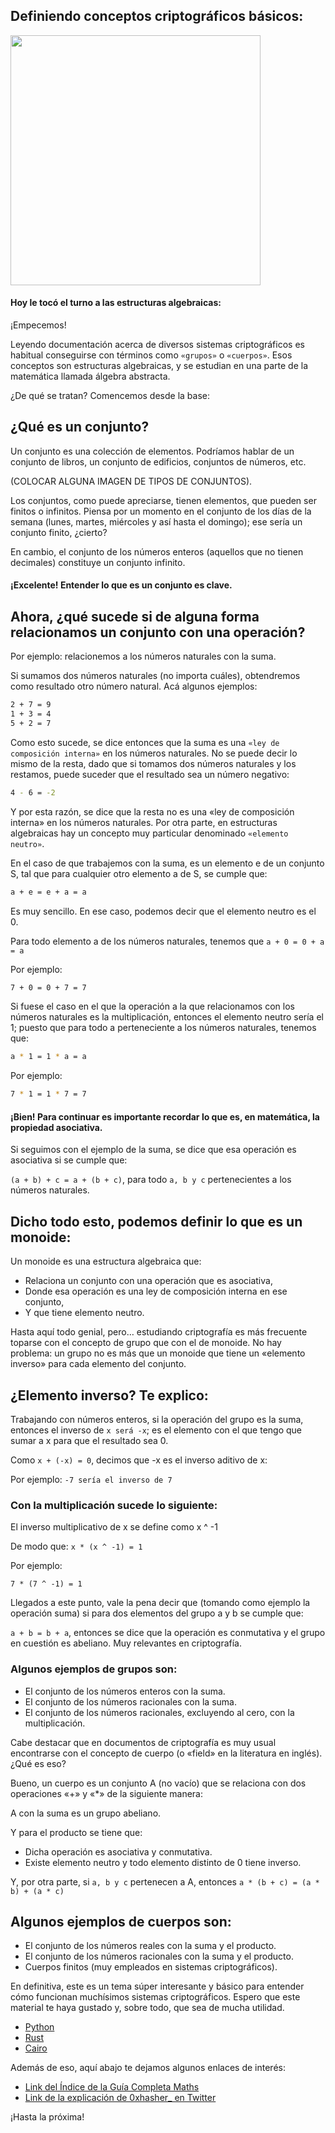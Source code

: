 ## Definiendo conceptos criptográficos básicos:

<img src="https://github.com/Starknet-Es/Maths-StarknetEs/blob/main/Gu%C3%ADas%20Completas/Im%C3%A1genes/Estructuras.jpg" width="400">
</div>

#### Hoy le tocó el turno a las estructuras algebraicas:

¡Empecemos!

Leyendo documentación acerca de diversos sistemas criptográficos es habitual conseguirse con términos como `«grupos»` o `«cuerpos»`. Esos conceptos son estructuras algebraicas, y se estudian en una parte de la matemática llamada álgebra abstracta.

¿De qué se tratan? Comencemos desde la base:

## ¿Qué es un conjunto?
Un conjunto es una colección de elementos. Podríamos hablar de un conjunto de libros, un conjunto de edificios, conjuntos de números, etc.

(COLOCAR ALGUNA IMAGEN DE TIPOS DE CONJUNTOS).

Los conjuntos, como puede apreciarse, tienen elementos, que pueden ser finitos o infinitos. Piensa por un momento en el conjunto de los días de la semana (lunes, martes, miércoles y así hasta el domingo); ese sería un conjunto finito, ¿cierto?

En cambio, el conjunto de los números enteros (aquellos que no tienen decimales) constituye un conjunto infinito.

#### ¡Excelente! Entender lo que es un conjunto es clave.

## Ahora, ¿qué sucede si de alguna forma relacionamos un conjunto con una operación?

Por ejemplo: relacionemos a los números naturales con la suma.

Si sumamos dos números naturales (no importa cuáles), obtendremos como resultado otro número natural. Acá algunos ejemplos:

```bash
2 + 7 = 9
1 + 3 = 4
5 + 2 = 7
```

Como esto sucede, se dice entonces que la suma es una `«ley de composición interna»` en los números naturales.
No se puede decir lo mismo de la resta, dado que si tomamos dos números naturales y los restamos, puede suceder que el resultado sea un número negativo:

```bash
4 - 6 = -2
```

Y por esta razón, se dice que la resta no es una «ley de composición interna» en los números naturales. Por otra parte, en estructuras algebraicas hay un concepto muy particular denominado `«elemento neutro»`.

En el caso de que trabajemos con la suma, es un elemento e de un conjunto S, tal que para cualquier otro elemento a de S, se cumple que:

```bash
a + e = e + a = a
```

Es muy sencillo. En ese caso, podemos decir que el elemento neutro es el 0.

Para todo elemento a de los números naturales, tenemos que `a + 0 = 0 + a = a`

Por ejemplo:

```bash
7 + 0 = 0 + 7 = 7
```

Si fuese el caso en el que la operación a la que relacionamos con los números naturales es la multiplicación, entonces el elemento neutro sería el 1; puesto que para todo a perteneciente a los números naturales, tenemos que:

```bash
a * 1 = 1 * a = a
```

Por ejemplo:

```bash
7 * 1 = 1 * 7 = 7
```

#### ¡Bien! Para continuar es importante recordar lo que es, en matemática, la propiedad asociativa. 
Si seguimos con el ejemplo de la suma, se dice que esa operación es asociativa si se cumple que:

`(a + b) + c = a + (b + c)`, para todo `a, b y c` pertenecientes a los números naturales.

## Dicho todo esto, podemos definir lo que es un monoide:

Un monoide es una estructura algebraica que:

- Relaciona un conjunto con una operación que es asociativa,
- Donde esa operación es una ley de composición interna en ese conjunto,
- Y que tiene elemento neutro.

Hasta aquí todo genial, pero… estudiando criptografía es más frecuente toparse con el concepto de grupo que con el de monoide.
No hay problema: un grupo no es más que un monoide que tiene un «elemento inverso» para cada elemento del conjunto.

## ¿Elemento inverso? Te explico:

Trabajando con números enteros, si la operación del grupo es la suma, entonces el inverso de `x será -x`; es el elemento con el que tengo que sumar a x para que el resultado sea 0.

Como `x + (-x) = 0`, decimos que -x es el inverso aditivo de x:

Por ejemplo: `-7 sería el inverso de 7`

### Con la multiplicación sucede lo siguiente:

El inverso multiplicativo de x se define como x ^ -1

De modo que: `x * (x ^ -1) = 1`

Por ejemplo:

`7 * (7 ^ -1) = 1`

Llegados a este punto, vale la pena decir que (tomando como ejemplo la operación suma) si para dos elementos del grupo a y b se cumple que:

`a + b = b + a`, entonces se dice que la operación es conmutativa y el grupo en cuestión es abeliano. Muy relevantes en criptografía.

### Algunos ejemplos de grupos son:

- El conjunto de los números enteros con la suma.
- El conjunto de los números racionales con la suma.
- El conjunto de los números racionales, excluyendo al cero, con la multiplicación.

Cabe destacar que en documentos de criptografía es muy usual encontrarse con el concepto de cuerpo (o «field» en la literatura en inglés). ¿Qué es eso?

Bueno, un cuerpo es un conjunto A (no vacío) que se relaciona con dos operaciones «+» y «*» de la siguiente manera:

A con la suma es un grupo abeliano.

Y para el producto se tiene que:

- Dicha operación es asociativa y conmutativa.
- Existe elemento neutro y todo elemento distinto de 0 tiene inverso.

Y, por otra parte, si `a, b y c` pertenecen a A, entonces `a * (b + c) = (a * b) + (a * c)`

## Algunos ejemplos de cuerpos son:

- El conjunto de los números reales con la suma y el producto.
- El conjunto de los números racionales con la suma y el producto.
- Cuerpos finitos (muy empleados en sistemas criptográficos).

En definitiva, este es un tema súper interesante y básico para entender cómo funcionan muchísimos sistemas criptográficos. Espero que este material te haya gustado y, sobre todo, que sea de mucha utilidad.

* [Python](https://github.com/Starknet-Es/Maths-StarknetEs/blob/main/Gu%C3%ADas%20Completas/Estructuras%20Algebraicas/Contracts/Estructuras_AlgebraicasPY.md)
* [Rust](https://github.com/Starknet-Es/Maths-StarknetEs/blob/main/Gu%C3%ADas%20Completas/Estructuras%20Algebraicas/Contracts/Estructuras_AlgebraicasRS.md)
* [Cairo](https://github.com/Starknet-Es/Maths-StarknetEs/blob/main/Gu%C3%ADas%20Completas/Estructuras%20Algebraicas/Contracts/Estructuras_AlgebraicasCAIRO.md)

Además de eso, aquí abajo te dejamos algunos enlaces de interés:

* [Link del Índice de la Guía Completa Maths](https://github.com/Starknet-Es/Maths-StarknetEs/tree/main/Gu%C3%ADas%20Completas)
* [Link de la explicación de 0xhasher_ en Twitter](https://twitter.com/0xhasher_/status/1586142877796552704)

¡Hasta la próxima!

